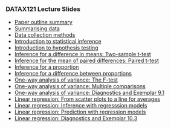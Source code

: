 ### DATAX121 Lecture Slides

- [Paper outline summary](https://dke-chan.github.io/DATAX121/T00-Introduction.html)
- [Summarising data](https://dke-chan.github.io/DATAX121/T01-Exploring-Data.html)
- [Data collection methods](https://dke-chan.github.io/DATAX121/T02-Data-Collection.html)
- [Introduction to statistical inference](https://dke-chan.github.io/DATAX121/T03-Introduction-to-Statisitical-Inference.html)
- [Introduction to hypothesis testing](https://dke-chan.github.io/DATAX121/T04A-Introduction-to-Hypothesis-Testing.html)
- [Inference for a difference in means: Two-sample t-test](https://dke-chan.github.io/DATAX121/T04B-Two-Sample-t-Test.html)
- [Inference for the mean of paired differences: Paired t-test](https://dke-chan.github.io/DATAX121/T04C-Paired-t-Test.html)
- [Inference for a proportion](https://dke-chan.github.io/DATAX121/T05A-Proportions-and-z-Test.html)
- [Inference for a difference between proportions](https://dke-chan.github.io/DATAX121/T05B-Difference-in-Proportions.html)
- [One-way analysis of variance: The F-test](https://dke-chan.github.io/DATAX121/T06A-The-F-Test.html)
- [One-way analysis of variance: Multiple comparisons](https://dke-chan.github.io/DATAX121/T06B-Multiple-Comparisons.html)
- [One-way analysis of variance: Diagnostics and Exemplar 9.1](https://dke-chan.github.io/DATAX121/T06C-Diagnostics-and-Exemplar.html)
- [Linear regression: From scatter plots to a line for averages](https://dke-chan.github.io/DATAX121/T07A-Scatter-plots-to-lines-for-averages.html)
- [Linear regression: Inference with regresssion models](https://dke-chan.github.io/DATAX121/T07B-Inference-with-regression.html)
- [Linear regression: Prediction with regression models](https://dke-chan.github.io/DATAX121/T07C-Prediction.html)
- [Linear regression: Diagnostics and Exemplar 10.3](https://dke-chan.github.io/DATAX121/T07D-Diagnostics-and-Exemplar.html)

<!--
**dke-chan/dke-chan** is a ✨ _special_ ✨ repository because its `README.md` (this file) appears on your GitHub profile.

Here are some ideas to get you started:

- 🔭 I’m currently working on ...
- 🌱 I’m currently learning ...
- 👯 I’m looking to collaborate on ...
- 🤔 I’m looking for help with ...
- 💬 Ask me about ...
- 📫 How to reach me: ...
- 😄 Pronouns: ...
- ⚡ Fun fact: ...
-->
